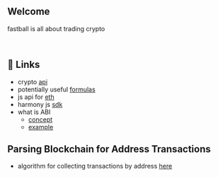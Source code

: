 ## Welcome

fastball is all about trading crypto

<br />

## 🔗 Links

- crypto [api](https://www.coingecko.com/api/documentations/v3#/coins/get_coins__id__history)
- potentially useful [formulas](https://quickbooks.intuit.com/r/growing-your-business/determine-use-market-growth-rate/)
- js api for [eth](https://github.com/ChainSafe/web3.js/blob/0.20.7/DOCUMENTATION.md#web3-javascript-app-api-for-02xx)
- harmony js [sdk](https://www.npmjs.com/package/@harmony-js/core)
- what is ABI
  - [concept](https://ethereum.stackexchange.com/questions/234/what-is-an-abi-and-why-is-it-needed-to-interact-with-contracts)
  - [example](https://github.com/shawntabrizi/ERC20-Token-Balance/blob/master/human_standard_token_abi.js)

## Parsing Blockchain for Address Transactions

- algorithm for collecting transactions by address [here](https://ethereum.stackexchange.com/questions/8900/how-to-get-transactions-by-account-using-web3-js)
